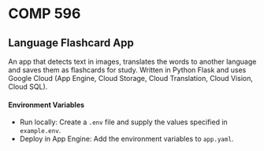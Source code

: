 # COMP 596
## Language Flashcard App

An app that detects text in images, translates the words to another language and saves them as flashcards for study. Written in Python Flask and uses Google Cloud (App Engine, Cloud Storage, Cloud Translation, Cloud Vision, Cloud SQL).

#### Environment Variables
* Run locally: Create a `.env` file and supply the values specified in `example.env`.
* Deploy in App Engine: Add the environment variables to `app.yaml`.
